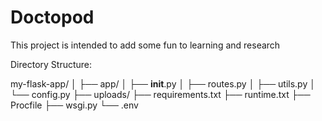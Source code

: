 # Doctopod
This project is intended to add some fun to learning and research

Directory Structure:

my-flask-app/
│
├── app/
│   ├── __init__.py
│   ├── routes.py
│   ├── utils.py
│   └── config.py
├── uploads/
├── requirements.txt
├── runtime.txt
├── Procfile
├── wsgi.py
└── .env